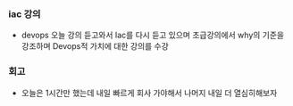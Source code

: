 ### iac 강의

- devops 오늘 강의 듣고와서 Iac를 다시 듣고 있으며 초급강의에서 why의 기준을 강조하며 Devops적 가치에 대한 강의를 수강

### 회고

- 오늘은 1시간만 했는데 내일 빠르게 회사 가야해서 나머지 내일 더 열심히해보자
